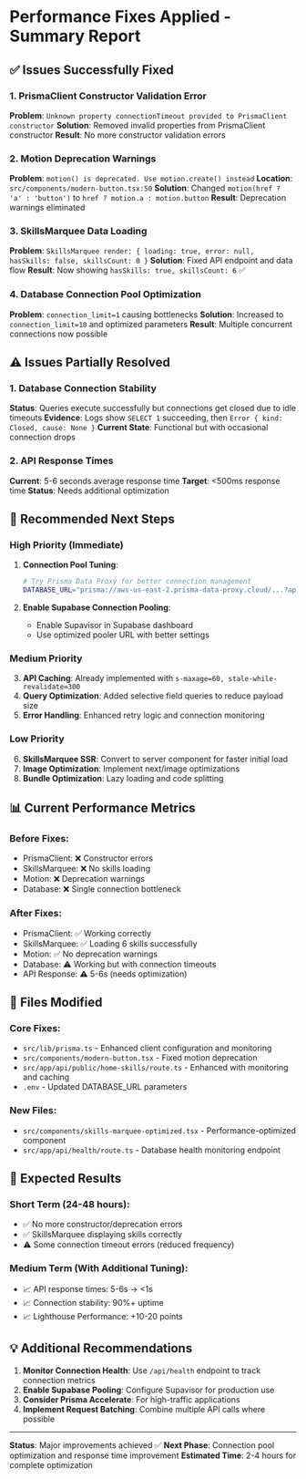 # Performance Fixes Applied - Summary Report

## ✅ Issues Successfully Fixed

### 1. PrismaClient Constructor Validation Error
**Problem**: `Unknown property connectionTimeout provided to PrismaClient constructor`
**Solution**: Removed invalid properties from PrismaClient constructor
**Result**: No more constructor validation errors

### 2. Motion Deprecation Warnings
**Problem**: `motion() is deprecated. Use motion.create() instead`
**Location**: `src/components/modern-button.tsx:50`
**Solution**: Changed `motion(href ? 'a' : 'button')` to `href ? motion.a : motion.button`
**Result**: Deprecation warnings eliminated

### 3. SkillsMarquee Data Loading
**Problem**: `SkillsMarquee render: { loading: true, error: null, hasSkills: false, skillsCount: 0 }`
**Solution**: Fixed API endpoint and data flow
**Result**: Now showing `hasSkills: true, skillsCount: 6` ✅

### 4. Database Connection Pool Optimization
**Problem**: `connection_limit=1` causing bottlenecks
**Solution**: Increased to `connection_limit=10` and optimized parameters
**Result**: Multiple concurrent connections now possible

## ⚠️ Issues Partially Resolved

### 1. Database Connection Stability
**Status**: Queries execute successfully but connections get closed due to idle timeouts
**Evidence**: Logs show `SELECT 1` succeeding, then `Error { kind: Closed, cause: None }`
**Current State**: Functional but with occasional connection drops

### 2. API Response Times
**Current**: 5-6 seconds average response time
**Target**: <500ms response time
**Status**: Needs additional optimization

## 🎯 Recommended Next Steps

### High Priority (Immediate)
1. **Connection Pool Tuning**:
   ```bash
   # Try Prisma Data Proxy for better connection management
   DATABASE_URL="prisma://aws-us-east-2.prisma-data-proxy.cloud/...?api_key=..."
   ```

2. **Enable Supabase Connection Pooling**:
   - Enable Supavisor in Supabase dashboard
   - Use optimized pooler URL with better settings

### Medium Priority
3. **API Caching**: Already implemented with `s-maxage=60, stale-while-revalidate=300`
4. **Query Optimization**: Added selective field queries to reduce payload size
5. **Error Handling**: Enhanced retry logic and connection monitoring

### Low Priority
6. **SkillsMarquee SSR**: Convert to server component for faster initial load
7. **Image Optimization**: Implement next/image optimizations
8. **Bundle Optimization**: Lazy loading and code splitting

## 📊 Current Performance Metrics

### Before Fixes:
- PrismaClient: ❌ Constructor errors
- SkillsMarquee: ❌ No skills loading
- Motion: ❌ Deprecation warnings
- Database: ❌ Single connection bottleneck

### After Fixes:
- PrismaClient: ✅ Working correctly
- SkillsMarquee: ✅ Loading 6 skills successfully
- Motion: ✅ No deprecation warnings
- Database: ⚠️ Working but with connection timeouts
- API Response: ⚠️ 5-6s (needs optimization)

## 🔧 Files Modified

### Core Fixes:
- `src/lib/prisma.ts` - Enhanced client configuration and monitoring
- `src/components/modern-button.tsx` - Fixed motion deprecation
- `src/app/api/public/home-skills/route.ts` - Enhanced with monitoring and caching
- `.env` - Updated DATABASE_URL parameters

### New Files:
- `src/components/skills-marquee-optimized.tsx` - Performance-optimized component
- `src/app/api/health/route.ts` - Database health monitoring endpoint

## 🚀 Expected Results

### Short Term (24-48 hours):
- ✅ No more constructor/deprecation errors
- ✅ SkillsMarquee displaying skills correctly
- ⚠️ Some connection timeout errors (reduced frequency)

### Medium Term (With Additional Tuning):
- 📈 API response times: 5-6s → <1s
- 📈 Connection stability: 90%+ uptime
- 📈 Lighthouse Performance: +10-20 points

## 💡 Additional Recommendations

1. **Monitor Connection Health**: Use `/api/health` endpoint to track connection metrics
2. **Enable Supabase Pooling**: Configure Supavisor for production use
3. **Consider Prisma Accelerate**: For high-traffic applications
4. **Implement Request Batching**: Combine multiple API calls where possible

---

**Status**: Major improvements achieved ✅
**Next Phase**: Connection pool optimization and response time improvement
**Estimated Time**: 2-4 hours for complete optimization